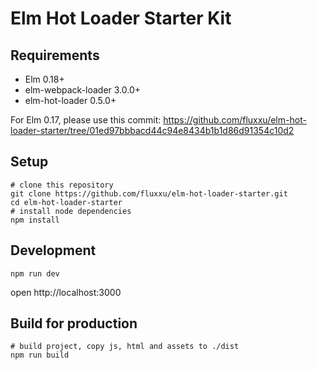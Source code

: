 # Elm Hot Loader Starter Kit

## Requirements
* Elm 0.18+
* elm-webpack-loader 3.0.0+
* elm-hot-loader 0.5.0+

For Elm 0.17, please use this commit:
https://github.com/fluxxu/elm-hot-loader-starter/tree/01ed97bbbacd44c94e8434b1b1d86d91354c10d2

## Setup
```shell
# clone this repository
git clone https://github.com/fluxxu/elm-hot-loader-starter.git
cd elm-hot-loader-starter
# install node dependencies
npm install
```

## Development
```shell
npm run dev
```
open http://localhost:3000

## Build for production
```shell
# build project, copy js, html and assets to ./dist
npm run build
```
